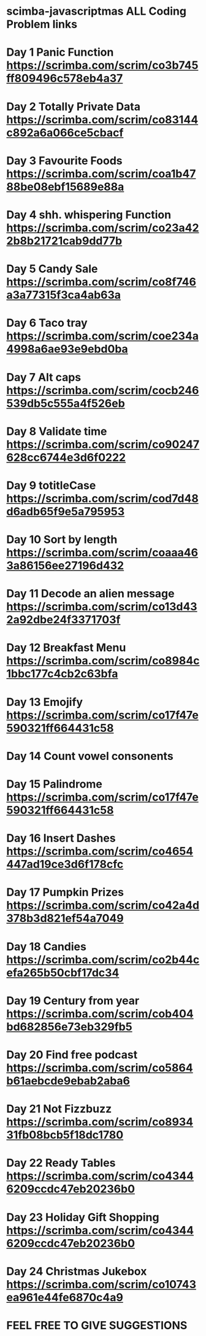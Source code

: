 # scimba-javascriptmas ALL Coding Problem links

# Day 1 Panic Function    https://scrimba.com/scrim/co3b745ff809496c578eb4a37
# Day 2 Totally Private Data   https://scrimba.com/scrim/co83144c892a6a066ce5cbacf
# Day 3 Favourite Foods   https://scrimba.com/scrim/coa1b4788be08ebf15689e88a
# Day 4 shh. whispering Function   https://scrimba.com/scrim/co23a422b8b21721cab9dd77b
# Day 5 Candy Sale  https://scrimba.com/scrim/co8f746a3a77315f3ca4ab63a
# Day 6 Taco tray  https://scrimba.com/scrim/coe234a4998a6ae93e9ebd0ba
# Day 7 Alt caps  https://scrimba.com/scrim/cocb246539db5c555a4f526eb
# Day 8 Validate time https://scrimba.com/scrim/co90247628cc6744e3d6f0222
# Day 9 totitleCase https://scrimba.com/scrim/cod7d48d6adb65f9e5a795953
# Day 10 Sort by length https://scrimba.com/scrim/coaaa463a86156ee27196d432
# Day 11 Decode an alien message https://scrimba.com/scrim/co13d432a92dbe24f3371703f
# Day 12 Breakfast Menu https://scrimba.com/scrim/co8984c1bbc177c4cb2c63bfa
# Day 13 Emojify https://scrimba.com/scrim/co17f47e590321ff664431c58
# Day 14 Count vowel consonents 
# Day 15 Palindrome https://scrimba.com/scrim/co17f47e590321ff664431c58
# Day 16 Insert Dashes  https://scrimba.com/scrim/co4654447ad19ce3d6f178cfc
# Day 17 Pumpkin Prizes  https://scrimba.com/scrim/co42a4d378b3d821ef54a7049
# Day 18 Candies https://scrimba.com/scrim/co2b44cefa265b50cbf17dc34
# Day 19 Century from year https://scrimba.com/scrim/cob404bd682856e73eb329fb5
# Day 20 Find free podcast https://scrimba.com/scrim/co5864b61aebcde9ebab2aba6
# Day 21 Not Fizzbuzz https://scrimba.com/scrim/co893431fb08bcb5f18dc1780
# Day 22 Ready Tables https://scrimba.com/scrim/co43446209ccdc47eb20236b0
# Day 23 Holiday Gift Shopping https://scrimba.com/scrim/co43446209ccdc47eb20236b0
# Day 24 Christmas Jukebox https://scrimba.com/scrim/co10743ea961e44fe6870c4a9


# FEEL FREE TO GIVE SUGGESTIONS
#
